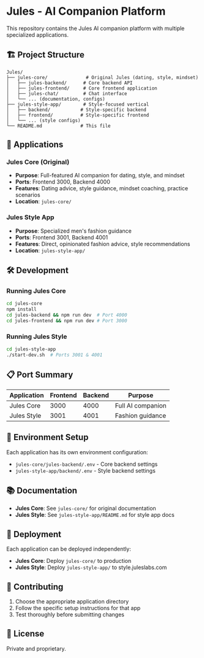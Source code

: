 # Jules - AI Companion Platform

This repository contains the Jules AI companion platform with multiple specialized applications.

## 🏗️ Project Structure

```
Jules/
├── jules-core/              # Original Jules (dating, style, mindset)
│   ├── jules-backend/      # Core backend API
│   ├── jules-frontend/     # Core frontend application
│   ├── jules-chat/         # Chat interface
│   └── ... (documentation, configs)
├── jules-style-app/        # Style-focused vertical
│   ├── backend/           # Style-specific backend
│   ├── frontend/          # Style-specific frontend
│   └── ... (style configs)
└── README.md              # This file
```

## 🚀 Applications

### Jules Core (Original)
- **Purpose**: Full-featured AI companion for dating, style, and mindset
- **Ports**: Frontend 3000, Backend 4000
- **Features**: Dating advice, style guidance, mindset coaching, practice scenarios
- **Location**: `jules-core/`

### Jules Style App
- **Purpose**: Specialized men's fashion guidance
- **Ports**: Frontend 3001, Backend 4001
- **Features**: Direct, opinionated fashion advice, style recommendations
- **Location**: `jules-style-app/`

## 🛠️ Development

### Running Jules Core
```bash
cd jules-core
npm install
cd jules-backend && npm run dev  # Port 4000
cd jules-frontend && npm run dev # Port 3000
```

### Running Jules Style
```bash
cd jules-style-app
./start-dev.sh  # Ports 3001 & 4001
```

## 📋 Port Summary

| Application | Frontend | Backend | Purpose |
|-------------|----------|---------|---------|
| Jules Core  | 3000     | 4000    | Full AI companion |
| Jules Style | 3001     | 4001    | Fashion guidance |

## 🔧 Environment Setup

Each application has its own environment configuration:
- `jules-core/jules-backend/.env` - Core backend settings
- `jules-style-app/backend/.env` - Style backend settings

## 📚 Documentation

- **Jules Core**: See `jules-core/` for original documentation
- **Jules Style**: See `jules-style-app/README.md` for style app docs

## 🚀 Deployment

Each application can be deployed independently:
- **Jules Core**: Deploy `jules-core/` to production
- **Jules Style**: Deploy `jules-style-app/` to style.juleslabs.com

## 🤝 Contributing

1. Choose the appropriate application directory
2. Follow the specific setup instructions for that app
3. Test thoroughly before submitting changes

## 📄 License

Private and proprietary.